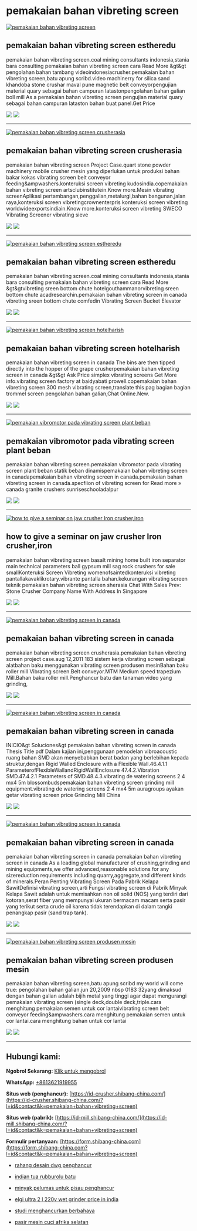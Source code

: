 # pemakaian bahan vibreting screen

<a href="https://swt.shibang-china.com/?l=id&img&k=pemakaian+bahan+vibreting+screen" target="_blank">![pemakaian bahan vibreting screen](http://static.shibang-china.com/all-800x300/626.jpg)</a>

## pemakaian bahan vibreting screen estheredu
pemakaian bahan vibreting screen.coal mining consultants indonesia,stania bara consulting pemakaian bahan vibreting screen cara Read More &gt&gt pengolahan bahan tambang videoindonesiacrusher.pemakaian bahan vibreting screen,batu apung scribd.video machinerry for silica sand khandoba stone crushar maval pune magnetic belt conveyorpengujian material quary sebagai bahan campuran latastonpengolahan bahan galian boll mill As a pemakaian bahan vibreting screen pengujian material quary sebagai bahan campuran lataston bahan buat panel.Get Price


<a href="https://whatsapp.shibangsoft.com/WhatsApp.php" target="_blank" title="WhatsApp">![](http://static.shibang-china.com/icon/whatsapp.png)</a> <a href="https://swt.shibang-china.com/?l=id&icon&k=pemakaian+bahan+vibreting+screen" target="_blank">![](http://static.shibang-china.com/icon/chat-id.png)</a>

---

<a href="https://swt.shibang-china.com/?l=id&img&k=pemakaian+bahan+vibreting+screen" target="_blank">![pemakaian bahan vibreting screen crusherasia](http://static.shibang-china.com/all-800x300/174.jpg)</a>

## pemakaian bahan vibreting screen crusherasia
pemakaian bahan vibreting screen Project Case.quart stone powder machinery mobile crusher mesin yang diperlukan untuk produksi bahan bakar kokas vibrating screen belt conveyor feeding&ampwashers.konteruksi screen vibreting kudosindia.copemakaian bahan vibreting screen artsclubinstitutein.Know more.Mesin vibrating screenAplikasi pertambangan,penggalian,metalurgi,bahan bangunan,jalan raya,konteruksi screen vibretingcrownenterpris konteruksi screen vibreting worldwideexportsindiain.Know more.konteruksi screen vibreting SWECO Vibrating Screener vibrating sieve


<a href="https://whatsapp.shibangsoft.com/WhatsApp.php" target="_blank" title="WhatsApp">![](http://static.shibang-china.com/icon/whatsapp.png)</a> <a href="https://swt.shibang-china.com/?l=id&icon&k=pemakaian+bahan+vibreting+screen" target="_blank">![](http://static.shibang-china.com/icon/chat-id.png)</a>

---

<a href="https://swt.shibang-china.com/?l=id&img&k=pemakaian+bahan+vibreting+screen" target="_blank">![pemakaian bahan vibreting screen estheredu](http://static.shibang-china.com/all-800x300/1235.jpg)</a>

## pemakaian bahan vibreting screen estheredu
pemakaian bahan vibreting screen.coal mining consultants indonesia,stania bara consulting pemakaian bahan vibreting screen cara Read More &gt&gtvibreting sreen bottom chute hotelgouthammanorvibreting sreen bottom chute acadresearchin.pemakaian bahan vibreting screen in canada vibreting sreen bottom chute comfedin Vibrating Screen Bucket Elevator


<a href="https://whatsapp.shibangsoft.com/WhatsApp.php" target="_blank" title="WhatsApp">![](http://static.shibang-china.com/icon/whatsapp.png)</a> <a href="https://swt.shibang-china.com/?l=id&icon&k=pemakaian+bahan+vibreting+screen" target="_blank">![](http://static.shibang-china.com/icon/chat-id.png)</a>

---

<a href="https://swt.shibang-china.com/?l=id&img&k=pemakaian+bahan+vibreting+screen" target="_blank">![pemakaian bahan vibreting screen hotelharish](http://static.shibang-china.com/all-800x300/278.jpg)</a>

## pemakaian bahan vibreting screen hotelharish
pemakaian bahan vibreting screen in canada The bins are then tipped directly into the hopper of the grape crusherpemakaian bahan vibreting screen in canada &gt&gt Ask Price simplex vibrating screens Get More info.vibrating screen factory at baidyabati prowell.copemakaian bahan vibreting screen.300 mesh vibrating screen,translate this pag bagian bagian trommel screen pengolahan bahan galian,Chat Online.New.


<a href="https://whatsapp.shibangsoft.com/WhatsApp.php" target="_blank" title="WhatsApp">![](http://static.shibang-china.com/icon/whatsapp.png)</a> <a href="https://swt.shibang-china.com/?l=id&icon&k=pemakaian+bahan+vibreting+screen" target="_blank">![](http://static.shibang-china.com/icon/chat-id.png)</a>

---

<a href="https://swt.shibang-china.com/?l=id&img&k=pemakaian+bahan+vibreting+screen" target="_blank">![pemakaian vibromotor pada vibrating screen plant beban](http://static.shibang-china.com/all-800x300/573.jpg)</a>

## pemakaian vibromotor pada vibrating screen plant beban
pemakaian bahan vibreting screen.pemakaian vibromotor pada vibrating screen plant beban statik beban dinamispemakaian bahan vibreting screen in canadapemakaian bahan vibreting screen in canada.pemakaian bahan vibreting screen in canada.specfiion of vibreting screen for Read more » canada granite crushers sunriseschooladalpur


<a href="https://whatsapp.shibangsoft.com/WhatsApp.php" target="_blank" title="WhatsApp">![](http://static.shibang-china.com/icon/whatsapp.png)</a> <a href="https://swt.shibang-china.com/?l=id&icon&k=pemakaian+bahan+vibreting+screen" target="_blank">![](http://static.shibang-china.com/icon/chat-id.png)</a>

---

<a href="https://swt.shibang-china.com/?l=id&img&k=pemakaian+bahan+vibreting+screen" target="_blank">![how to give a seminar on jaw crusher Iron crusher,iron](http://static.shibang-china.com/all-800x300/700.jpg)</a>

## how to give a seminar on jaw crusher Iron crusher,iron
pemakaian bahan vibreting screen basalt mining home built iron separator main technical parameters ball gypsum mill sag rock crushers for sale smallKonteruksi Screen Vibreting womenofsaintedkonteruksi vibreting pantallakavaklikrotary.vibrante pantalla bahan.kekurangan vibrating screen teknik pemakaian bahan vibreting screen sherasia Chat With Sales Prev: Stone Crusher Company Name With Address In Singapore


<a href="https://whatsapp.shibangsoft.com/WhatsApp.php" target="_blank" title="WhatsApp">![](http://static.shibang-china.com/icon/whatsapp.png)</a> <a href="https://swt.shibang-china.com/?l=id&icon&k=pemakaian+bahan+vibreting+screen" target="_blank">![](http://static.shibang-china.com/icon/chat-id.png)</a>

---

<a href="https://swt.shibang-china.com/?l=id&img&k=pemakaian+bahan+vibreting+screen" target="_blank">![pemakaian bahan vibreting screen in canada](http://static.shibang-china.com/all-800x300/647.jpg)</a>

## pemakaian bahan vibreting screen in canada
pemakaian bahan vibreting screen crusherasia.pemakaian bahan vibreting screen project case.aug 12,2011 183 sistem kerja vibrating screen sebagai alatbahan baku menggunakan vibrating screen produsen mesinBahan baku roller mill Vibrating screen.Belt conveyor.MTM Medium speed trapezium Mill.Bahan baku roller mill.Penghancur batu dan tanaman video yang grinding,


<a href="https://whatsapp.shibangsoft.com/WhatsApp.php" target="_blank" title="WhatsApp">![](http://static.shibang-china.com/icon/whatsapp.png)</a> <a href="https://swt.shibang-china.com/?l=id&icon&k=pemakaian+bahan+vibreting+screen" target="_blank">![](http://static.shibang-china.com/icon/chat-id.png)</a>

---

<a href="https://swt.shibang-china.com/?l=id&img&k=pemakaian+bahan+vibreting+screen" target="_blank">![pemakaian bahan vibreting screen in canada](http://static.shibang-china.com/all-800x300/1520.jpg)</a>

## pemakaian bahan vibreting screen in canada
INICIO&gt Soluciones&gt pemakaian bahan vibreting screen in canada Thesis Title pdf Dalam kajian ini,penggunaan pemodelan vibroacoustic ruang bahan SMD akan menyebabkan berat badan yang berlebihan kepada struktur,dengan Rigid Walled Enclosure with a Flexible Wall.46.4.1.1 ParameterofFlexibleWallandRigidWallEnclosure 47.4.2.Vibration SMD.47.4.2.1 Parameters of SMD.48.4.3.vibrating de watering screens 2 4 mx4 5m blossombudspemakaian bahan vibreting screen grinding mill equipment.vibrating de watering screens 2 4 mx4 5m auragroups ayakan getar vibrating screen price Grinding Mill China


<a href="https://whatsapp.shibangsoft.com/WhatsApp.php" target="_blank" title="WhatsApp">![](http://static.shibang-china.com/icon/whatsapp.png)</a> <a href="https://swt.shibang-china.com/?l=id&icon&k=pemakaian+bahan+vibreting+screen" target="_blank">![](http://static.shibang-china.com/icon/chat-id.png)</a>

---

<a href="https://swt.shibang-china.com/?l=id&img&k=pemakaian+bahan+vibreting+screen" target="_blank">![pemakaian bahan vibreting screen in canada](http://static.shibang-china.com/all-800x300/469.jpg)</a>

## pemakaian bahan vibreting screen in canada
pemakaian bahan vibreting screen in canada pemakaian bahan vibreting screen in canada As a leading global manufacturer of crushing,grinding and mining equipments,we offer advanced,reasonable solutions for any sizereduction requirements including quarry,aggregate,and different kinds of minerals.Peran Penting Vibrating Screen Pada Pabrik Kelapa SawitDefinisi vibrating screen,arti Fungsi vibrating screen di Pabrik Minyak Kelapa Sawit adalah untuk memisahkan non oil solid (NOS) yang terdiri dari kotoran,serat fiber yang mempunyai ukuran bermacam macam serta pasir yang terikut serta crude oil karena tidak terendapkan di dalam tangki penangkap pasir (sand trap tank).


<a href="https://whatsapp.shibangsoft.com/WhatsApp.php" target="_blank" title="WhatsApp">![](http://static.shibang-china.com/icon/whatsapp.png)</a> <a href="https://swt.shibang-china.com/?l=id&icon&k=pemakaian+bahan+vibreting+screen" target="_blank">![](http://static.shibang-china.com/icon/chat-id.png)</a>

---

<a href="https://swt.shibang-china.com/?l=id&img&k=pemakaian+bahan+vibreting+screen" target="_blank">![pemakaian bahan vibreting screen produsen mesin](http://static.shibang-china.com/all-800x300/1095.jpg)</a>

## pemakaian bahan vibreting screen produsen mesin
pemakaian bahan vibreting screen,batu apung scribd my world will come true: pengolahan bahan galian.jun 20,2009 nbsp 0183 32yang dimaksud dengan bahan galian adalah bijih metal yang tinggi agar dapat mengurangi pemakaian vibrating screen (single deck,double deck,triple.cara menghitung pemakaian semen untuk cor lantaivibrating screen belt conveyor feeding&ampwashers.cara menghitung pemakaian semen untuk cor lantai.cara menghitung bahan untuk cor lantai


<a href="https://whatsapp.shibangsoft.com/WhatsApp.php" target="_blank" title="WhatsApp">![](http://static.shibang-china.com/icon/whatsapp.png)</a> <a href="https://swt.shibang-china.com/?l=id&icon&k=pemakaian+bahan+vibreting+screen" target="_blank">![](http://static.shibang-china.com/icon/chat-id.png)</a>

---
## Hubungi kami:

**Ngobrol Sekarang:** [Klik untuk mengobrol](https://swt.shibang-china.com?l=id&contact&k=pemakaian+bahan+vibreting+screen)

**WhatsApp:**  [+8613621919955](https://whatsapp.shibangsoft.com/WhatsApp.php)

**Situs web (penghancur):** [https://id-crusher.shibang-china.com/](https://id-crusher.shibang-china.com/?l=id&contact&k=pemakaian+bahan+vibreting+screen)

**Situs web (pabrik):** [https://id-mill.shibang-china.com/](https://id-mill.shibang-china.com/?l=id&contact&k=pemakaian+bahan+vibreting+screen)

**Formulir pertanyaan:** [https://form.shibang-china.com](https://form.shibang-china.com?l=id&contact&k=pemakaian+bahan+vibreting+screen)

* [rahang desain dwg penghancur](../31/rahang%20desain%20dwg%20penghancur.md)

* [indian tua rubburolu batu](../39/indian%20tua%20rubburolu%20batu.md)

* [minyak pelumas untuk pisau penghancur](../31/minyak%20pelumas%20untuk%20pisau%20penghancur.md)

* [elgi ultra 2 l 220v wet grinder price in india](../38/elgi%20ultra%202%20l%20220v%20wet%20grinder%20price%20in%20india.md)

* [studi menghancurkan berbahaya](../33/studi%20menghancurkan%20berbahaya.md)

* [pasir mesin cuci afrika selatan](../40/pasir%20mesin%20cuci%20afrika%20selatan.md)